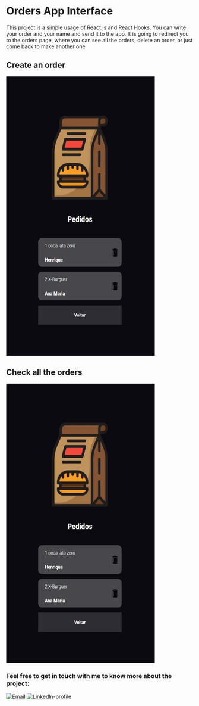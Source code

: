 # Orders App Interface

This project is a simple usage of React.js and React Hooks. You can write your order and your name and send it to the app. It is going to redirect you to the orders page, where you can see all the orders, delete an order, or just come back to make another one

## Create an order

<img src="./src/assets/orders-app-interface-2.jpg" alt="create-order-page-image" style="width:400px; height:750px" >

## Check all the orders

<img src="./src/assets/orders-app-interface-2.jpg" alt="create-order-page-image" style="width:400px; height:750px">

<br />

<h3>Feel free to get in touch with me to know more about the project:</h3>

<div>
 <a href="mailto:henriquesouza432@outlook.com"> <img src="https://img.shields.io/badge/Microsoft_Outlook-0078D4?style=for-the-badge&logo=microsoft-outlook&logoColor=white" alt="Email"> </a> 
<a href='https://www.linkedin.com/in/henrique-francisco-souza/' target="_blank" /> <img src="https://img.shields.io/badge/LinkedIn-0077B5?style=for-the-badge&logo=linkedin&logoColor=white" alt="Linkedln-profile"> </a> 
</div>
